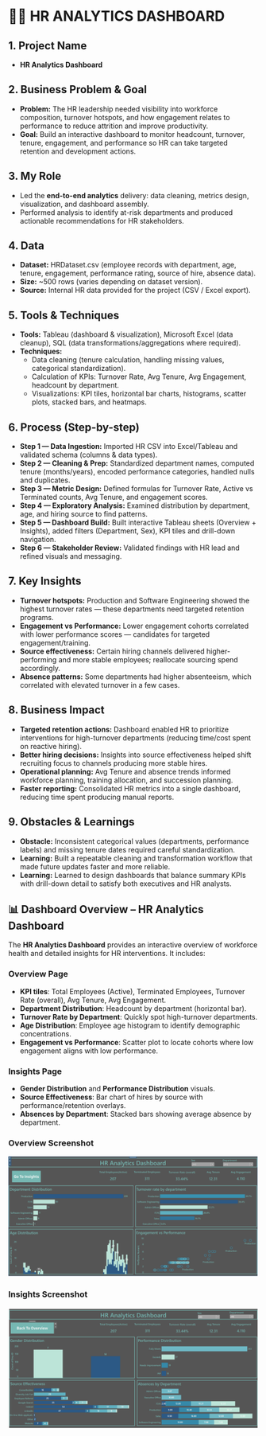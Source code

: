 # **🧑‍💼 HR ANALYTICS DASHBOARD**

## **1. Project Name**
- **HR Analytics Dashboard**

## **2. Business Problem & Goal**
- **Problem:** The HR leadership needed visibility into workforce composition, turnover hotspots, and how engagement relates to performance to reduce attrition and improve productivity.  
- **Goal:** Build an interactive dashboard to monitor headcount, turnover, tenure, engagement, and performance so HR can take targeted retention and development actions.

## **3. My Role**
- Led the **end-to-end analytics** delivery: data cleaning, metrics design, visualization, and dashboard assembly.  
- Performed analysis to identify at-risk departments and produced actionable recommendations for HR stakeholders.

## **4. Data**
- **Dataset:** HRDataset.csv (employee records with department, age, tenure, engagement, performance rating, source of hire, absence data).  
- **Size:** ~500 rows (varies depending on dataset version).  
- **Source:** Internal HR data provided for the project (CSV / Excel export).

## **5. Tools & Techniques**
- **Tools:** Tableau (dashboard & visualization), Microsoft Excel (data cleanup), SQL (data transformations/aggregations where required).  
- **Techniques:**  
  - Data cleaning (tenure calculation, handling missing values, categorical standardization).  
  - Calculation of KPIs: Turnover Rate, Avg Tenure, Avg Engagement, headcount by department.  
  - Visualizations: KPI tiles, horizontal bar charts, histograms, scatter plots, stacked bars, and heatmaps.

## **6. Process (Step-by-step)**
- **Step 1 — Data Ingestion:** Imported HR CSV into Excel/Tableau and validated schema (columns & data types).  
- **Step 2 — Cleaning & Prep:** Standardized department names, computed tenure (months/years), encoded performance categories, handled nulls and duplicates.  
- **Step 3 — Metric Design:** Defined formulas for Turnover Rate, Active vs Terminated counts, Avg Tenure, and engagement scores.  
- **Step 4 — Exploratory Analysis:** Examined distribution by department, age, and hiring source to find patterns.  
- **Step 5 — Dashboard Build:** Built interactive Tableau sheets (Overview + Insights), added filters (Department, Sex), KPI tiles and drill-down navigation.  
- **Step 6 — Stakeholder Review:** Validated findings with HR lead and refined visuals and messaging.

## **7. Key Insights**
- **Turnover hotspots:** Production and Software Engineering showed the highest turnover rates — these departments need targeted retention programs.  
- **Engagement vs Performance:** Lower engagement cohorts correlated with lower performance scores — candidates for targeted engagement/training.  
- **Source effectiveness:** Certain hiring channels delivered higher-performing and more stable employees; reallocate sourcing spend accordingly.  
- **Absence patterns:** Some departments had higher absenteeism, which correlated with elevated turnover in a few cases.

## **8. Business Impact**
- **Targeted retention actions:** Dashboard enabled HR to prioritize interventions for high-turnover departments (reducing time/cost spent on reactive hiring).  
- **Better hiring decisions:** Insights into source effectiveness helped shift recruiting focus to channels producing more stable hires.  
- **Operational planning:** Avg Tenure and absence trends informed workforce planning, training allocation, and succession planning.  
- **Faster reporting:** Consolidated HR metrics into a single dashboard, reducing time spent producing manual reports.

## **9. Obstacles & Learnings**
- **Obstacle:** Inconsistent categorical values (departments, performance labels) and missing tenure dates required careful standardization.  
- **Learning:** Built a repeatable cleaning and transformation workflow that made future updates faster and more reliable.  
- **Learning:** Learned to design dashboards that balance summary KPIs with drill-down detail to satisfy both executives and HR analysts.

## 📊 Dashboard Overview – HR Analytics Dashboard

The **HR Analytics Dashboard** provides an interactive overview of workforce health and detailed insights for HR interventions. It includes:

### Overview Page
- **KPI tiles**: Total Employees (Active), Terminated Employees, Turnover Rate (overall), Avg Tenure, Avg Engagement.  
- **Department Distribution**: Headcount by department (horizontal bar).  
- **Turnover Rate by Department**: Quickly spot high-turnover departments.  
- **Age Distribution**: Employee age histogram to identify demographic concentrations.  
- **Engagement vs Performance**: Scatter plot to locate cohorts where low engagement aligns with low performance.

### Insights Page
- **Gender Distribution** and **Performance Distribution** visuals.  
- **Source Effectiveness**: Bar chart of hires by source with performance/retention overlays.  
- **Absences by Department**: Stacked bars showing average absence by department.

### Overview Screenshot
![HR Dashboard Overview](HRDashboard_ppt.png)

### Insights Screenshot
![HR Dashboard Insights](HRDashboard_ppt1.png)

